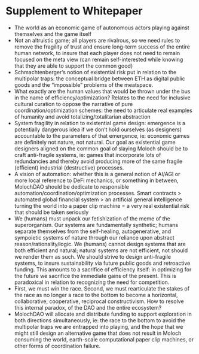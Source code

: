 # Supplement to Whitepaper

* The world as an economic game of autonomous actors playing against themselves and the game itself
* Not an altruistic game; all players are rivalrous, so we need rules to remove the fragility of trust and ensure long-term success of the entire human network, to insure that each player does not need to remain focused on the meta view (can remain self-interested while knowing that they are able to support the common good)
* Schmachtenberger’s notion of existential risk put in relation to the multipolar traps: the conceptual bridge between ETH as digital public goods and the “impossible” problems of the meatspace.
* What exactly are the human values that would be thrown under the bus in the name of efficiency/optimization? Relates to the need for inclusive cultural curation to oppose the narrative of pure coordination/optimization schemes: the need to articulate real examples of humanity and avoid totalizing/totalitarian abstraction
* System fragility in relation to existential game design: emergence is a potentially dangerous idea if we don’t hold ourselves (as designers) accountable to the parameters of that emergence, ie: economic games are definitely not nature, not natural. Our goal as existential game designers aligned on the common goal of slaying Moloch should be to craft anti-fragile systems, ie: games that incorporate lots of redundancies and thereby avoid producing more of the same fragile (efficient) industrial (destructive) processes.
* A vision of automation: whether this is a general notion of AI/AGI or more local reference to DeFi mechanics, or something in between, MolochDAO should be dedicate to responsible automation/coordination/optimization processes. Smart contracts > automated global financial system > an artificial general intelligence turning the world into a paper clip machine = a very real existential risk that should be taken seriously
* We (humans) must unpack our fetishization of the meme of the superorganism. Our systems are fundamentally synthetic; humans separate themselves from the self-healing, autogenerative, and sympoietic systems of nature through our reliance upon abstract reason/rationality/logic. We (humans) cannot design systems that are both efficient and natural; natural systems are not efficient, not should we render them as such. We should strive to design anti-fragile systems, to insure sustainability via future public goods and retroactive funding. This amounts to a sacrifice of efficiency itself: in optimizing for the future we sacrifice the immediate gains of the present. This is paradoxical in relation to recognizing the need for competition.
* First, we must win the race. Second, we must rearticulate the stakes of the race as no longer a race to the bottom to become a horizontal, collaborative, cooperative, reciprocal constructivism. How to resolve this internal paradox, of the DAO and the entire ecosystem?
* MolochDAO will allocate and distribute funding to support exploration in both directions simultaneously, ie: the race to the bottom to avoid the multipolar traps we are entrapped into playing, and the hope that we might still design an alternative game that does not result in Moloch consuming the world, earth-scale computational paper clip machines, or other forms of coordination failure.
